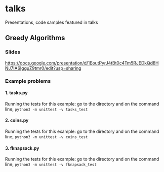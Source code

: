 # talks
Presentations, code samples featured in talks

## Greedy Algorithms
### Slides
https://docs.google.com/presentation/d/1EoutPyrJ4tBt0c4Tm5RJEDkQd8HNJ7IA6IgguZ9tmr0/edit?usp=sharing

### Example problems 
#### 1. tasks.py
Running the tests for this example: 
go to the directory and on the command line, `python3 -m unittest -v tasks_test`

#### 2. coins.py
Running the tests for this example: 
go to the directory and on the command line, `python3 -m unittest -v coins_test`

#### 3. fknapsack.py 
Running the tests for this example: 
go to the directory and on the command line, `python3 -m unittest -v fknapsack_test`
